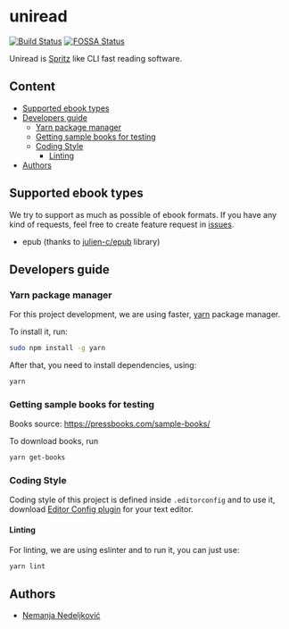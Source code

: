# uniread

[![Build Status](https://travis-ci.org/nemanjan00/uniread.svg?branch=master)](https://travis-ci.org/nemanjan00/uniread)
[![FOSSA Status](https://app.fossa.io/api/projects/git%2Bgithub.com%2Fnemanjan00%2Funiread.svg?type=shield)](https://app.fossa.io/projects/git%2Bgithub.com%2Fnemanjan00%2Funiread?ref=badge_shield)

Uniread is [Spritz](http://spritzinc.com/) like CLI fast reading software.

## Content

<!-- vim-markdown-toc GFM -->

* [Supported ebook types](#supported-ebook-types)
* [Developers guide](#developers-guide)
	* [Yarn package manager](#yarn-package-manager)
	* [Getting sample books for testing](#getting-sample-books-for-testing)
	* [Coding Style](#coding-style)
		* [Linting](#linting)
* [Authors](#authors)

<!-- vim-markdown-toc -->

## Supported ebook types

We try to support as much as possible of ebook formats. If you have any kind of requests, feel free to create feature request in [issues](https://github.com/nemanjan00/uniread/issues).

 * epub (thanks to [julien-c/epub](https://github.com/julien-c/epub) library)

## Developers guide

### Yarn package manager

For this project development, we are using faster, [yarn](https://yarnpkg.com/lang/en/) package manager. 

To install it, run: 

```bash
sudo npm install -g yarn
```

After that, you need to install dependencies, using: 

```bash
yarn
```

### Getting sample books for testing

Books source: https://pressbooks.com/sample-books/

To download books, run

```bash
yarn get-books
```

### Coding Style

Coding style of this project is defined inside ``.editorconfig`` and to use it, download [Editor Config plugin](https://editorconfig.org/) for your text editor. 

#### Linting

For linting, we are using eslinter and to run it, you can just use: 

```bash
yarn lint
```

## Authors

 * [Nemanja Nedeljković](https://github.com/nemanjan00)

